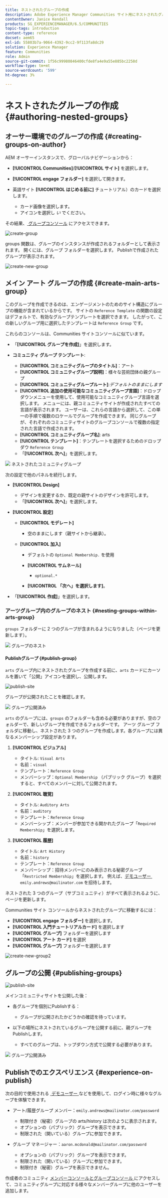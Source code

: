 ```yaml
---
title: ネストされたグループの作成
description: Adobe Experience Manager Communities サイト用にネストされたグループのを作成する方法を説明します。
contentOwner: Janice Kendall
products: SG_EXPERIENCEMANAGER/6.5/COMMUNITIES
topic-tags: introduction
content-type: reference
docset: aem65
exl-id: 55803b7a-9064-4392-9cc2-9f113fa8dc29
solution: Experience Manager
feature: Communities
role: Admin
source-git-commit: 1f56c99980846400cfde8fa4e9a55e885bc2258d
workflow-type: tm+mt
source-wordcount: '599'
ht-degree: 3%

---
```


# ネストされたグループの作成{#authoring-nested-groups}

## オーサー環境でのグループの作成 {#creating-groups-on-author}

AEM オーサーインスタンスで、グローバルナビゲーションから：

* **[!UICONTROL Communities]**/**[!UICONTROL サイト]** を選択します。
* **[!UICONTROL engage フォルダー]** を選択して開きます。
* 英語サイト **[!UICONTROL はじめる前に]** チュートリアル）のカードを選択します。

   * カード画像を選択します。
   * アイコンを選択し *い* でください。

その結果、[&#x200B; グループコンソール &#x200B;](/help/communities/groups.md) にアクセスできます。

![create-group](assets/create-group.png)

groups 関数は、グループのインスタンスが作成されるフォルダーとして表示されます。 開くには、グループ フォルダーを選択します。 Publishで作成されたグループが表示されます。

![create-new-group](assets/create-new-group.png)

## メイン アート グループの作成 {#create-main-arts-group}

このグループを作成できるのは、エンゲージメントのためのサイト構造にグループの機能が含まれているからです。 サイトの `Reference Template` の関数の設定はデフォルトで、有効なグループテンプレートを選択できます。 したがって、この新しいグループ用に選択したテンプレートは `Reference Group` です。

これらのコンソールは、Communities サイトコンソールに似ています。

* 「**[!UICONTROL グループを作成]**」を選択します。

* **コミュニティ グループ テンプレート**:

   * **[!UICONTROL コミュニティグループのタイトル]**：アート
   * **[!UICONTROL コミュニティグループ説明]**：様々な芸術団体の親グループ
   * **[!UICONTROL コミュニティグループルート]**:*デフォルトのままにします*
   * **[!UICONTROL 追加の使用可能なコミュニティグループ言語]**：ドロップダウンメニューを使用して、使用可能なコミュニティグループ言語を選択します。 メニューには、親コミュニティサイトが作成されたすべての言語が表示されます。 ユーザーは、これらの言語から選択して、この単一の手順で複数のロケールでグループを作成できます。 同じグループが、それぞれのコミュニティサイトのグループコンソールで複数の指定された言語で作成されます。
   * **[!UICONTROL コミュニティグループ名]**: arts
   * **[!UICONTROL テンプレート]**：テンプレートを選択するためのドロップダウ `Reference Group`
   * 「**[!UICONTROL 次へ]**」を選択します。

![&#x200B; ネストされたコミュニティグループ &#x200B;](assets/parent-to-nestedgroup.png)

次の設定で他のパネルを続行します。

* **[!UICONTROL Design]**

   * デザインを変更するか、既定の親サイトのデザインを許可します。
   * 「**[!UICONTROL 次へ]**」を選択します。

* **[!UICONTROL 設定]**

   * **[!UICONTROL モデレート]**

      * 空のままにします（親サイトから継承）。

   * **[!UICONTROL 加入]**

      * デフォルトの `Optional Membership.` を使用

      * **[!UICONTROL サムネール]**
         * `optional.*`

      * **[!UICONTROL 「次へ」を選択します]**。

* 「**[!UICONTROL 作成]**」を選択します。

### アーツグループ内のグループのネスト {#nesting-groups-within-arts-group}

`groups` フォルダーに 2 つのグループが含まれるようになりました（ページを更新します）。

![&#x200B; グループのネスト &#x200B;](assets/create-community-group.png)

#### Publishグループ {#publish-group}

`arts` グループ内にネストされたグループを作成する前に、`arts` カードにカーソルを置いて「公開」アイコンを選択し、公開します。

![publish-site](assets/publish-site.png)

グループが公開されたことを確認します。

![&#x200B; グループ公開済み &#x200B;](assets/group-published.png)

`arts` のグループには、`groups` のフォルダーも含める必要がありますが、空のフォルダーで、新しいグループを作成できるフォルダーです。 アーツ グループ フォルダに移動し、ネストされた 3 つのグループを作成します。各グループには異なるメンバーシップ設定があります。

1. **[!UICONTROL ビジュアル]**

   * タイトル: `Visual Arts`
   * 名前：`visual`
   * テンプレート：`Reference Group`
   * メンバーシップ：`Optional Membership` （パブリック グループ）を選択すると、すべてのメンバーに対して公開されます。

1. **[!UICONTROL 聴覚]**

   * タイトル: `Auditory Arts`
   * 名前：`auditory`
   * テンプレート：`Reference Group`
   * メンバーシップ：メンバーが参加できる開かれたグループ「`Required Membership`」を選択します。

1. **[!UICONTROL 履歴]**

   * タイトル: `Art History`
   * 名前：`history`
   * テンプレート：`Reference Group`
   * メンバーシップ：招待メンバーにのみ表示される秘密グループ「`Restricted Membership`」を選択します。 例えば、[&#x200B; デモユーザー &#x200B;](/help/communities/tutorials.md#demo-users)`emily.andrews@mailinator.com` を招待します。

ネストされた 3 つのグループ（サブコミュニティ）がすべて表示されるように、ページを更新します。

Communities サイト コンソールからネストされたグループに移動するには：

* **[!UICONTROL engage フォルダー]** を選択します。
* **[!UICONTROL 入門チュートリアルカード]** を選択します
* **[!UICONTROL グループ]** フォルダーを選択します
* **[!UICONTROL アート カード]** を選択
* **[!UICONTROL グループ]** フォルダーを選択します

![create-new-group2](assets/create-new-group2.png)

## グループの公開 {#publishing-groups}

![publish-site](assets/publish-site.png)

メインコミュニティサイトを公開した後：

* 各グループを個別にPublishする：

   * グループが公開されたかどうかの確認を待っています。

* 以下の場所にネストされているグループを公開する前に、親グループをPublishします。

   * すべてのグループは、トップダウン方式で公開する必要があります。

![&#x200B; グループ公開済み &#x200B;](assets/group-published.png)

## Publishでのエクスペリエンス {#experience-on-publish}

次の目的で使用される [&#x200B; デモユーザー &#x200B;](/help/communities/tutorials.md#demo-users) などを使用して、ログイン時に様々なグループを体験できます。

* アート/履歴グループ メンバー：`emily.andrews@mailinator.com/password`
   * 制限付き（秘密）グループの arts/history は次のように表示されます。
   * オプションの（パブリック）グループを表示できます。
   * 制限された（開いている）グループに参加できます。

* グループ マネージャー：`aaron.mcdonald@mailinator.com/password`

   * オプションの（パブリック）グループを表示できます。
   * 制限された（開いている）グループに参加できます。
   * 制限付き（秘密）グループを表示できません。

作成者のコミュニティ [&#x200B; メンバーコンソールとグループコンソール &#x200B;](/help/communities/members.md) にアクセスして、コミュニティグループに対応する様々なメンバーグループに他のユーザーを追加します。
